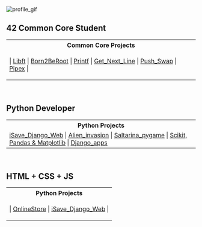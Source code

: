 ![profile_gif](https://mir-s3-cdn-cf.behance.net/project_modules/1400/b32a8c179531059.64fb11033cc3c.gif)

## 42 Common Core Student

<table>
<tr>
<th>Common Core Projects</th>
</tr>
<tr>

<td>
  
| [Libft](https://github.com/markelberg/libft) | [Born2BeRoot](https://github.com/markelberg/Born2beroot42)  | [Printf](https://github.com/markelberg/ft_printf)   | [Get_Next_Line](https://github.com/markelberg/get_next_line) | [Push_Swap](https://github.com/markelberg/push_swap) |  [Pipex](https://github.com/markelberg/pipex)   |

</td> 
</tr> 
</table>
<br>

## Python Developer

<table>
  <tr>
    <th>Python Projects</th>
  </tr>
  <tr>
    <td>
      <a href="https://github.com/markelberg/iSave-gestor-de-gastos-">iSave_Django_Web</a> |
      <a href="https://github.com/markelberg/Alien_invasion_game">Alien_invasion</a> |
      <a href="https://github.com/markelberg/Saltarina_game">Saltarina_pygame</a> |
      <a href="https://github.com/markelberg/scikit-matplotlib-pandas">Scikit, Pandas & Matplotlib</a> |
      <a href="https://github.com/markelberg/Django_apps">Django_apps</a>
    </td>
  </tr>
</table>
<br>

## HTML + CSS + JS

<table>
<tr>
<th>Python Projects</th>
</tr>
<tr>

<td>

| [OnlineStore](https://github.com/markelberg/My-WebStore) | [iSave_Django_Web](https://github.com/markelberg/iSave-gestor-de-gastos-) |

</td>

</tr> </table>
<br>
